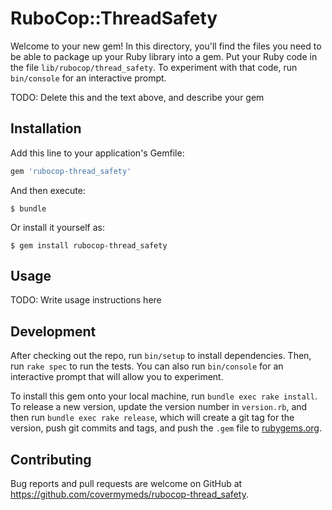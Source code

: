 # RuboCop::ThreadSafety

Welcome to your new gem! In this directory, you'll find the files you need to be able to package up your Ruby library into a gem. Put your Ruby code in the file `lib/rubocop/thread_safety`. To experiment with that code, run `bin/console` for an interactive prompt.

TODO: Delete this and the text above, and describe your gem

## Installation

Add this line to your application's Gemfile:

```ruby
gem 'rubocop-thread_safety'
```

And then execute:

    $ bundle

Or install it yourself as:

    $ gem install rubocop-thread_safety

## Usage

TODO: Write usage instructions here

## Development

After checking out the repo, run `bin/setup` to install dependencies. Then, run `rake spec` to run the tests. You can also run `bin/console` for an interactive prompt that will allow you to experiment.

To install this gem onto your local machine, run `bundle exec rake install`. To release a new version, update the version number in `version.rb`, and then run `bundle exec rake release`, which will create a git tag for the version, push git commits and tags, and push the `.gem` file to [rubygems.org](https://rubygems.org).

## Contributing

Bug reports and pull requests are welcome on GitHub at https://github.com/covermymeds/rubocop-thread_safety.

